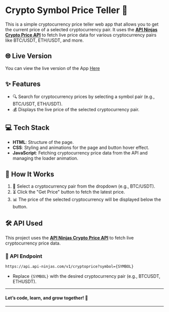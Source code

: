 # Crypto Symbol Price Teller 🚀

This is a simple cryptocurrency price teller web app that allows you to get the current price of a selected cryptocurrency pair. It uses the **[API Ninjas Crypto Price API](https://api.api-ninjas.com/v1/cryptoprice)** to fetch live price data for various cryptocurrency pairs like BTC/USDT, ETH/USDT, and more. 

## 🌐 Live Version
You can view the live version of the App [Here](https://crypto-lprice.netlify.app/)

## ✨ Features

- 🔍 Search for cryptocurrency prices by selecting a symbol pair (e.g., BTC/USDT, ETH/USDT).
- 💰 Displays the live price of the selected cryptocurrency pair.

## 💻 Tech Stack

- **HTML**: Structure of the page.
- **CSS**: Styling and animations for the page and button hover effect.
- **JavaScript**: Fetching cryptocurrency price data from the API and managing the loader animation.

## 🔧 How It Works

1. 💸 Select a cryptocurrency pair from the dropdown (e.g., BTC/USDT).
2. ⏳ Click the "Get Price" button to fetch the latest price.
3. 📊 The price of the selected cryptocurrency will be displayed below the button.

## 🛠️ API Used

This project uses the **[API Ninjas Crypto Price API](https://api.api-ninjas.com/v1/cryptoprice)** to fetch live cryptocurrency price data. 

### 📍 API Endpoint
```bash
https://api.api-ninjas.com/v1/cryptoprice?symbol={SYMBOL}
```
- Replace `{SYMBOL}` with the desired cryptocurrency pair (e.g., BTCUSDT, ETHUSDT).

------------------------------------------

#### Let’s code, learn, and grow together! 🚀  

------------------------------------------

